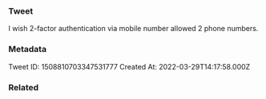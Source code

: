 ### Tweet
I wish 2-factor authentication via mobile number allowed 2 phone numbers.

### Metadata
Tweet ID: 1508810703347531777
Created At: 2022-03-29T14:17:58.000Z

### Related

